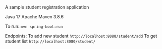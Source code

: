 A sample student registration application

Java 17
Apache Maven 3.8.6

To run: `mvn spring-boot:run`

Endpoints: 
To add new student `http://localhost:8080/student/add`
To get student list `http://localhost:8080/student/`
